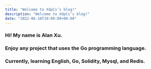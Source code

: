 ```yaml
---
title: "Welcome to XdpCs’s blog!"
description: "Welcome to XdpCs’s blog!"
date: "2022-06-18T10:00:00+08:00"
---
```


### Hi! My name is Alan Xu.

### Enjoy any project that uses the Go programming language.
### Currently, learning English, Go, Solidity, Mysql, and Redis.
